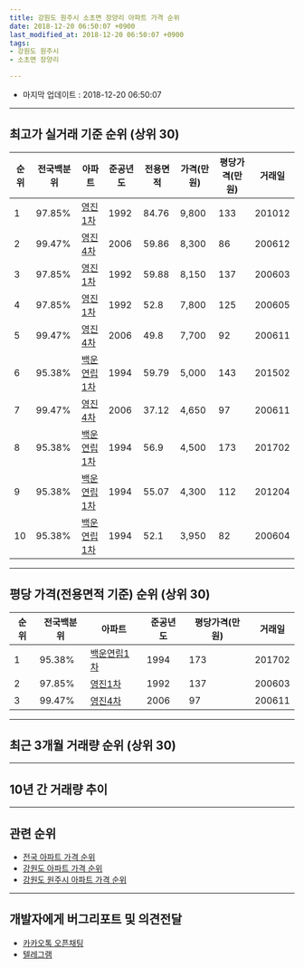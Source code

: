 ```yaml
---
title: 강원도 원주시 소초면 장양리 아파트 가격 순위
date: 2018-12-20 06:50:07 +0900
last_modified_at: 2018-12-20 06:50:07 +0900
tags:
- 강원도 원주시
- 소초면 장양리

---
```


* 마지막 업데이트 : 2018-12-20 06:50:07

---

## 최고가 실거래 기준 순위 (상위 30)


|순위|전국백분위|아파트|준공년도|전용면적|가격(만원)|평당가격(만원)|거래일|
|---|---|---|---|---|---|---|---|
|1|97.85%|[영진1차](https://search.naver.com/search.naver?query=%EA%B0%95%EC%9B%90%EB%8F%84+%EC%9B%90%EC%A3%BC%EC%8B%9C+%EC%86%8C%EC%B4%88%EB%A9%B4+%EC%9E%A5%EC%96%91%EB%A6%AC+%EC%98%81%EC%A7%841%EC%B0%A8)|1992|84.76|9,800|133|201012|
|2|99.47%|[영진4차](https://search.naver.com/search.naver?query=%EA%B0%95%EC%9B%90%EB%8F%84+%EC%9B%90%EC%A3%BC%EC%8B%9C+%EC%86%8C%EC%B4%88%EB%A9%B4+%EC%9E%A5%EC%96%91%EB%A6%AC+%EC%98%81%EC%A7%844%EC%B0%A8)|2006|59.86|8,300|86|200612|
|3|97.85%|[영진1차](https://search.naver.com/search.naver?query=%EA%B0%95%EC%9B%90%EB%8F%84+%EC%9B%90%EC%A3%BC%EC%8B%9C+%EC%86%8C%EC%B4%88%EB%A9%B4+%EC%9E%A5%EC%96%91%EB%A6%AC+%EC%98%81%EC%A7%841%EC%B0%A8)|1992|59.88|8,150|137|200603|
|4|97.85%|[영진1차](https://search.naver.com/search.naver?query=%EA%B0%95%EC%9B%90%EB%8F%84+%EC%9B%90%EC%A3%BC%EC%8B%9C+%EC%86%8C%EC%B4%88%EB%A9%B4+%EC%9E%A5%EC%96%91%EB%A6%AC+%EC%98%81%EC%A7%841%EC%B0%A8)|1992|52.8|7,800|125|200605|
|5|99.47%|[영진4차](https://search.naver.com/search.naver?query=%EA%B0%95%EC%9B%90%EB%8F%84+%EC%9B%90%EC%A3%BC%EC%8B%9C+%EC%86%8C%EC%B4%88%EB%A9%B4+%EC%9E%A5%EC%96%91%EB%A6%AC+%EC%98%81%EC%A7%844%EC%B0%A8)|2006|49.8|7,700|92|200611|
|6|95.38%|[백운연립1차](https://search.naver.com/search.naver?query=%EA%B0%95%EC%9B%90%EB%8F%84+%EC%9B%90%EC%A3%BC%EC%8B%9C+%EC%86%8C%EC%B4%88%EB%A9%B4+%EC%9E%A5%EC%96%91%EB%A6%AC+%EB%B0%B1%EC%9A%B4%EC%97%B0%EB%A6%BD1%EC%B0%A8)|1994|59.79|5,000|143|201502|
|7|99.47%|[영진4차](https://search.naver.com/search.naver?query=%EA%B0%95%EC%9B%90%EB%8F%84+%EC%9B%90%EC%A3%BC%EC%8B%9C+%EC%86%8C%EC%B4%88%EB%A9%B4+%EC%9E%A5%EC%96%91%EB%A6%AC+%EC%98%81%EC%A7%844%EC%B0%A8)|2006|37.12|4,650|97|200611|
|8|95.38%|[백운연립1차](https://search.naver.com/search.naver?query=%EA%B0%95%EC%9B%90%EB%8F%84+%EC%9B%90%EC%A3%BC%EC%8B%9C+%EC%86%8C%EC%B4%88%EB%A9%B4+%EC%9E%A5%EC%96%91%EB%A6%AC+%EB%B0%B1%EC%9A%B4%EC%97%B0%EB%A6%BD1%EC%B0%A8)|1994|56.9|4,500|173|201702|
|9|95.38%|[백운연립1차](https://search.naver.com/search.naver?query=%EA%B0%95%EC%9B%90%EB%8F%84+%EC%9B%90%EC%A3%BC%EC%8B%9C+%EC%86%8C%EC%B4%88%EB%A9%B4+%EC%9E%A5%EC%96%91%EB%A6%AC+%EB%B0%B1%EC%9A%B4%EC%97%B0%EB%A6%BD1%EC%B0%A8)|1994|55.07|4,300|112|201204|
|10|95.38%|[백운연립1차](https://search.naver.com/search.naver?query=%EA%B0%95%EC%9B%90%EB%8F%84+%EC%9B%90%EC%A3%BC%EC%8B%9C+%EC%86%8C%EC%B4%88%EB%A9%B4+%EC%9E%A5%EC%96%91%EB%A6%AC+%EB%B0%B1%EC%9A%B4%EC%97%B0%EB%A6%BD1%EC%B0%A8)|1994|52.1|3,950|82|200604|


---

## 평당 가격(전용면적 기준) 순위 (상위 30)


|순위|전국백분위|아파트|준공년도|평당가격(만원)|거래일|
|---|---|---|---|---|---|
|1|95.38%|[백운연립1차](https://search.naver.com/search.naver?query=%EA%B0%95%EC%9B%90%EB%8F%84+%EC%9B%90%EC%A3%BC%EC%8B%9C+%EC%86%8C%EC%B4%88%EB%A9%B4+%EC%9E%A5%EC%96%91%EB%A6%AC+%EB%B0%B1%EC%9A%B4%EC%97%B0%EB%A6%BD1%EC%B0%A8)|1994|173|201702|
|2|97.85%|[영진1차](https://search.naver.com/search.naver?query=%EA%B0%95%EC%9B%90%EB%8F%84+%EC%9B%90%EC%A3%BC%EC%8B%9C+%EC%86%8C%EC%B4%88%EB%A9%B4+%EC%9E%A5%EC%96%91%EB%A6%AC+%EC%98%81%EC%A7%841%EC%B0%A8)|1992|137|200603|
|3|99.47%|[영진4차](https://search.naver.com/search.naver?query=%EA%B0%95%EC%9B%90%EB%8F%84+%EC%9B%90%EC%A3%BC%EC%8B%9C+%EC%86%8C%EC%B4%88%EB%A9%B4+%EC%9E%A5%EC%96%91%EB%A6%AC+%EC%98%81%EC%A7%844%EC%B0%A8)|2006|97|200611|


---

## 최근 3개월 거래량 순위 (상위 30)


<div style="width:100%;">
    <canvas id="deal_count_ranking" height="250"></canvas>
</div>


<script>
new Chart(document.getElementById("deal_count_ranking"), {
    type: 'horizontalBar',
    data: {
        labels: ['영진1차', '영진4차'],
        datasets: [{
            label: '실거래 수',
            data: [7, 6],
            borderColor: "rgba(255, 0, 128, 1)",
            backgroundColor: "rgba(255, 0, 128, 0.5)",
            fill: false,
        }]
    },
    options: {
        responsive: true,
        title: {
            display: true,
            text: '최근 3개월 거래량 순위'
        },
        tooltips: {
            mode: 'index',
            intersect: false,
            callbacks: {
                title: function(tooltipItems, data) {
                    return "실거래 수:";
                },
                label: function(tooltipItem, data) {
                    return data.labels[tooltipItem.index] + ": " + tooltipItem.xLabel;
                }
            }
        },
        hover: {
            mode: 'nearest',
            intersect: true
        },
        scales: {
            xAxes: [{
                display: true,
                scaleLabel: {
                    display: true,
                    labelString: '실거래 수'
                },
                ticks: {
                    suggestedMin: 0,
                }
            }],
            yAxes: [{
                display: true,
                ticks: {
                    autoSkip: false,
                    callback: function(value, index, values) {
                        if (value.length > 15)
                            return value.substr(0, 13) + "...";
                        else
                            return value;
                    }
                },
                scaleLabel: {
                    display: false,
                }
            }]
        }
    }
});

</script>


---

## 10년 간 거래량 추이


<div style="width:100%;">
    <canvas id="deal_progress" height="250"></canvas>
</div>

<script>
new Chart(document.getElementById("deal_progress"), {
    type: 'line',
    data: {
        labels: ['200812','200901','200902','200903','200904','200905','200906','200907','200908','200909','200910','200911','200912','201001','201002','201003','201004','201005','201006','201007','201008','201009','201010','201011','201012','201101','201102','201103','201104','201105','201106','201107','201108','201109','201110','201111','201112','201201','201202','201203','201204','201205','201206','201207','201208','201209','201210','201211','201212','201301','201302','201303','201304','201305','201306','201307','201308','201309','201310','201311','201312','201401','201402','201403','201404','201405','201406','201407','201408','201409','201410','201411','201412','201501','201502','201503','201504','201505','201506','201507','201508','201509','201510','201511','201512','201601','201602','201603','201604','201605','201606','201607','201608','201609','201610','201611','201612','201701','201702','201703','201704','201705','201706','201707','201708','201709','201710','201711','201712','201801','201802','201803','201804','201805','201806','201807','201808','201809','201810','201811','201812'],
        datasets: [{
            label: '실거래 수',
            pointRadius: 1,
            data: [2, 3, 8, 3, 3, 3, 4, 4, 3, 4, 3, 4, 2, 1, 5, 6, 4, 3, 3, 1, 1, 3, 6, 0, 3, 6, 0, 4, 9, 5, 8, 9, 14, 11, 10, 6, 7, 8, 15, 11, 17, 6, 5, 5, 7, 6, 5, 2, 6, 13, 9, 6, 11, 4, 6, 7, 8, 6, 5, 7, 7, 9, 5, 10, 10, 7, 4, 6, 6, 9, 4, 2, 3, 10, 7, 7, 12, 8, 10, 7, 12, 4, 12, 4, 5, 10, 5, 14, 15, 7, 6, 8, 5, 13, 5, 8, 10, 3, 7, 6, 2, 9, 1, 9, 4, 9, 2, 1, 2, 0, 4, 4, 6, 5, 3, 4, 3, 2, 4, 6, 3],
            borderColor: "rgba(255, 201, 14, 1)",
            backgroundColor: "rgba(255, 201, 14, 0.5)",
            fill: true,
        }]
    },
    options: {
        responsive: true,
        title: {
            display: true,
            text: '10년간 거래량 추이'
        },
        tooltips: {
            mode: 'index',
            intersect: false,
        },
        hover: {
            mode: 'nearest',
            intersect: true
        },
        scales: {
            xAxes: [{
                display: true,
                scaleLabel: {
                    display: true,
                    labelString: '년/월'
                }
            }],
            yAxes: [{
                display: true,
                ticks: {
                    suggestedMin: 0,
                },
                scaleLabel: {
                    display: true,
                    labelString: '실거래 수'
                }
            }]
        }
    }
});

</script>


---

## 관련 순위

- [전국 아파트 가격 순위](https://inasie.github.io/apt-ranking/전국)
- [강원도 아파트 가격 순위](https://inasie.github.io/apt-ranking/강원도)
- [강원도 원주시 아파트 가격 순위](https://inasie.github.io/apt-ranking/강원도-원주시)


---

## 개발자에게 버그리포트 및 의견전달

- [카카오톡 오픈채팅](https://open.kakao.com/o/gLJUAP4)
- [텔레그램](https://t.me/inasie)

